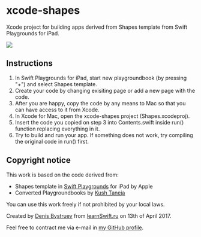 # xcode-shapes
Xcode project for building apps derived from Shapes template from Swift Playgrounds for iPad.

![](https://github.com/dbystruev/xcode-shapes/blob/master/Resources/xcode-shapes.png)
## Instructions
1. In Swift Playgrounds for iPad, start new playgroundbook (by pressing "+") and select Shapes template.
1. Create your code by changing exisiting page or add a new page with the code.
1. After you are happy, copy the code by any means to Mac so that you can have access to it from Xcode.
1. In Xcode for Mac, open the xcode-shapes project (Shapes.xcodeproj).
1. Insert the code you copied on step 3 into Contents.swift inside run() function replacing everything in it.
1. Try to build and run your app.  If something does not work, try compiling the original code in run() first.
## Copyright notice
This work is based on the code derived from:
* Shapes template in [Swift Playgrounds](https://itunes.apple.com/us/app/swift-playgrounds/id908519492) for iPad by Apple
* Converted Playgroundbooks by [Kush Taneja](https://github.com/kushtaneja)

You can use this work freely if not prohibited by your local laws.

Created by [Denis Bystruev](https://github.com/dbystruev/) from [learnSwift.ru](http://learnSwift.ru) on 13th of April 2017.

Feel free to contract me via e-mail in [my GitHub profile](https://github.com/dbystruev/).
